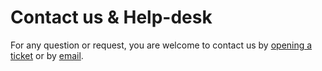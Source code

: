 # Contact us & Help-desk

For any question or request, you are welcome to contact us by [opening a ticket](https://applicaster.atlassian.net/servicedesk/customer/portal/2) or by [email](mailto:dev-rel@applicaster.com).
